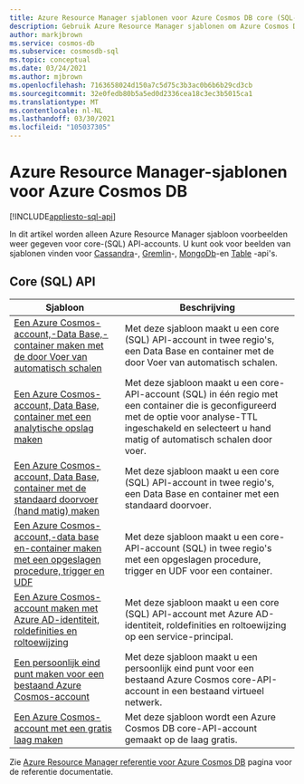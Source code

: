```yaml
---
title: Azure Resource Manager sjablonen voor Azure Cosmos DB core (SQL-API)
description: Gebruik Azure Resource Manager sjablonen om Azure Cosmos DB te maken en te configureren.
author: markjbrown
ms.service: cosmos-db
ms.subservice: cosmosdb-sql
ms.topic: conceptual
ms.date: 03/24/2021
ms.author: mjbrown
ms.openlocfilehash: 7163658024d150a7c5d75c3b3ac0b6b6b29cd3cb
ms.sourcegitcommit: 32e0fedb80b5a5ed0d2336cea18c3ec3b5015ca1
ms.translationtype: MT
ms.contentlocale: nl-NL
ms.lasthandoff: 03/30/2021
ms.locfileid: "105037305"
---
```

# <a name="azure-resource-manager-templates-for-azure-cosmos-db"></a>Azure Resource Manager-sjablonen voor Azure Cosmos DB
[!INCLUDE[appliesto-sql-api](includes/appliesto-sql-api.md)]

In dit artikel worden alleen Azure Resource Manager sjabloon voorbeelden weer gegeven voor core-(SQL) API-accounts. U kunt ook voor beelden van sjablonen vinden voor [Cassandra](templates-samples-cassandra.md)-, [Gremlin](templates-samples-gremlin.md)-, [MongoDb](templates-samples-mongodb.md)-en [Table](templates-samples-table.md) -api's.

## <a name="core-sql-api"></a>Core (SQL) API

|**Sjabloon**|**Beschrijving**|
|---|---|
|[Een Azure Cosmos-account,-Data Base,-container maken met de door Voer van automatisch schalen](manage-with-templates.md#create-autoscale) | Met deze sjabloon maakt u een core (SQL) API-account in twee regio's, een Data Base en container met de door Voer van automatisch schalen. |
|[Een Azure Cosmos-account, Data Base, container met een analytische opslag maken](manage-with-templates.md#create-analytical-store) | Met deze sjabloon maakt u een core-API-account (SQL) in één regio met een container die is geconfigureerd met de optie voor analyse-TTL ingeschakeld en selecteert u hand matig of automatisch schalen door voer. |
|[Een Azure Cosmos-account, Data Base, container met de standaard doorvoer (hand matig) maken](manage-with-templates.md#create-manual) | Met deze sjabloon maakt u een core (SQL) API-account in twee regio's, een Data Base en container met een standaard doorvoer. |
|[Een Azure Cosmos-account,-data base en-container maken met een opgeslagen procedure, trigger en UDF](manage-with-templates.md#create-sproc) | Met deze sjabloon maakt u een core-API-account (SQL) in twee regio's met een opgeslagen procedure, trigger en UDF voor een container. |
|[Een Azure Cosmos-account maken met Azure AD-identiteit, roldefinities en roltoewijzing](manage-with-templates.md#create-rbac) | Met deze sjabloon maakt u een core (SQL) API-account met Azure AD-identiteit, roldefinities en roltoewijzing op een service-principal. |
|[Een persoonlijk eind punt maken voor een bestaand Azure Cosmos-account](how-to-configure-private-endpoints.md#create-a-private-endpoint-by-using-a-resource-manager-template) |  Met deze sjabloon maakt u een persoonlijk eind punt voor een bestaand Azure Cosmos core-API-account in een bestaand virtueel netwerk. |
|[Een Azure Cosmos-account met een gratis laag maken](manage-with-templates.md#free-tier) |  Met deze sjabloon wordt een Azure Cosmos DB core-API-account gemaakt op de laag gratis. |

Zie [Azure Resource Manager referentie voor Azure Cosmos DB](/azure/templates/microsoft.documentdb/allversions) pagina voor de referentie documentatie.
